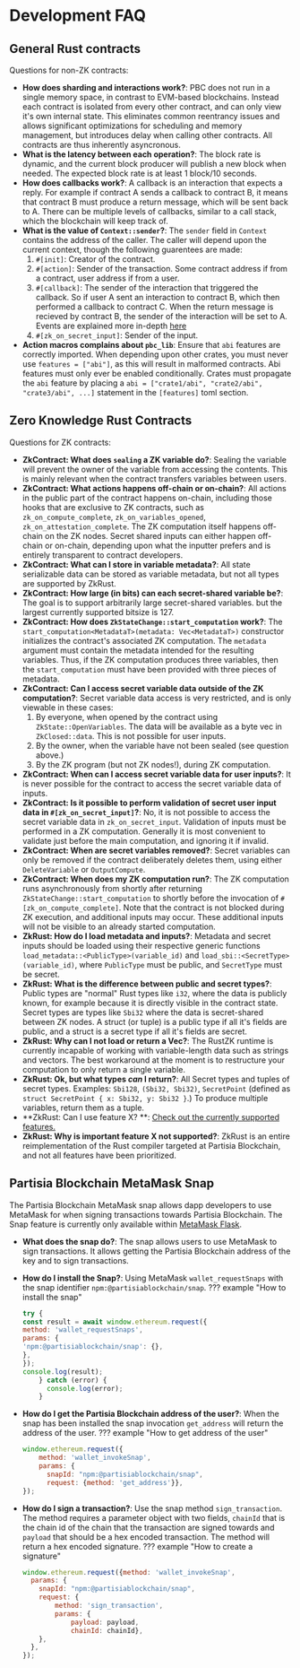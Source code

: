 # Development FAQ

## General Rust contracts

Questions for non-ZK contracts:

- **How does sharding and interactions work?**: PBC does not run in a single memory space, in contrast to EVM-based
  blockchains. Instead each contract is isolated from every other contract, and can only view it's own internal state.
  This eliminates common reentrancy issues and allows significant optimizations for scheduling and memory management,
  but introduces delay when calling other contracts. All contracts are thus inherently asyncronous.
- **What is the latency between each operation?**: The block rate is dynamic, and the current block producer will
  publish a new block when needed. The expected block rate is at least 1 block/10 seconds.
- **How does callbacks work?**: A callback is an interaction that expects a reply. For example if contract A sends a
  callback to contract B, it means that contract B must produce a return message, which will be sent back to A. There
  can be multiple levels of callbacks, similar to a call stack, which the blockchain will keep track of.
- **What is the value of `Context::sender`?**: The `sender` field in `Context` contains the address of the caller. The
  caller will depend upon the current context, though the following guarentees are made:
    1. `#[init]`: Creator of the contract.
    2. `#[action]`: Sender of the transaction. Some contract address if from
       a contract, user address if from a user.
    3. `#[callback]`: The sender of the interaction that triggered the callback. So if user A sent an interaction to
       contract B, which then performed a callback to contract C. When the return message is recieved by contract B, the
       sender of the interaction will be set to A. Events are explained more
       in-depth [here](../smart-contracts/programmers-guide-to-smart-contracts.md#events)
    4. `#[zk_on_secret_input]`: Sender of the input.
- **Action macros complains about `pbc_lib`**: Ensure that `abi` features are correctly imported. When depending upon
  other crates, you must never use `features = ["abi"]`, as this will result in malformed contracts. Abi features must
  only ever be enabled conditionally. Crates must propagate the `abi` feature by placing
  a `abi = ["crate1/abi", "crate2/abi", "crate3/abi", ...]` statement in the `[features]` toml section.

## Zero Knowledge Rust Contracts

Questions for ZK contracts:

- **ZkContract: What does `sealing` a ZK variable do?**: Sealing the variable will prevent the owner of the variable
  from accessing the contents. This is mainly relevant when the contract transfers variables between users.
- **ZkContract: What actions happens off-chain or on-chain?**: All actions in the public part of the contract happens
  on-chain, including those hooks that are exclusive to ZK contracts, such
  as `zk_on_compute_complete`, `zk_on_variables_opened`, `zk_on_attestation_complete`. The ZK computation itself happens
  off-chain on the ZK nodes. Secret shared inputs can either happen off-chain or on-chain, depending upon what the
  inputter prefers and is entirely transparent to contract developers.
- **ZkContract: What can I store in variable metadata?**: All state serializable data can be stored as variable
  metadata, but not all types are supported by ZkRust.
- **ZkContract: How large (in bits) can each secret-shared variable be?**: The goal is to support arbitrarily large
  secret-shared variables. but the largest currently supported bitsize is 127.
- **ZkContract: How does `ZkStateChange::start_computation` work?**:
  The `start_computation<MetadataT>(metadata: Vec<MetadataT>)` constructor initializes the contract's associated ZK
  computation. The `metadata` argument must contain the metadata intended for the resulting variables. Thus, if the ZK
  computation produces three variables, then the `start_computation` must have been provided with three pieces of
  metadata.
- **ZkContract: Can I access secret variable data outside of the ZK computation?**: Secret variable data access is very
  restricted, and is only viewable in these cases:
    1. By everyone, when opened by the contract using `ZkState::OpenVariables`. The data will be available as a byte vec
       in `ZkClosed::data`. This is not possible for user inputs.
    2. By the owner, when the variable have not been sealed (see question above.)
    3. By the ZK program (but not ZK nodes!), during ZK computation.
- **ZkContract: When can I access secret variable data for user inputs?**: It is never possible for the contract to
  access the secret variable data of inputs.
- **ZkContract: Is it possible to perform validation of secret user input data in `#[zk_on_secret_input]`?**: No, it is
  not possible to access the secret variable data in `zk_on_secret_input`. Validation of inputs must be performed in a
  ZK computation. Generally it is most convenient to validate just before the main computation, and ignoring it if
  invalid.
- **ZkContract: When are secret variables removed?**: Secret variables can only be removed if the contract deliberately
  deletes them, using either `DeleteVariable` or `OutputCompute`.
- **ZkContract: When does my ZK computation run?**: The ZK computation runs asynchronously from shortly after
  returning `ZkStateChange::start_computation` to shortly before the invocation of `#[zk_on_compute_complete]`. Note
  that the contract is not blocked during ZK execution, and additional inputs may occur. These additional inputs will
  not be visible to an already started computation.
- **ZkRust: How do I load metadata and inputs?**: Metadata and secret inputs should be loaded using their respective
  generic functions `load_metadata::<PublicType>(variable_id)` and `load_sbi::<SecretType>(variable_id)`,
  where `PublicType` must be public, and `SecretType` must be secret.
- **ZkRust: What is the difference between public and secret types?**: Public types are "normal" Rust types like `i32`,
  where the data is publicly known, for example because it is directly visible in the contract state. Secret types are
  types like `Sbi32` where the data is secret-shared between ZK nodes. A struct (or tuple) is a public type if all it's
  fields are public, and a struct is a secret type if all it's fields are secret.
- **ZkRust: Why can I not load or return a Vec?**: The RustZK runtime is currently incapable of working with
  variable-length data such as strings and vectors. The best workaround at the moment is to restructure your computation
  to only return a single variable.
- **ZkRust: Ok, but what types _can_ I return?**: All Secret types and tuples of secret types.
  Examples: `Sbi128`, `(Sbi32, Sbi32)`, `SecretPoint` (defined as `struct SecretPoint { x: Sbi32, y: Sbi32 }`.) To
  produce multiple variables, return them as a tuple.
- **ZkRust: Can I use feature X?
  **: [Check out the currently supported features.](../smart-contracts/zk-language-features.md)
- **ZkRust: Why is important feature X not supported?**: ZkRust is an entire reimplementation of the Rust compiler
  targeted at Partisia Blockchain, and not all features have been prioritized.

## Partisia Blockchain MetaMask Snap

The Partisia Blockchain MetaMask snap allows dapp developers to use MetaMask for when signing transactions towards
Partisia Blockchain. The Snap feature is currently only available within [MetaMask Flask](https://metamask.io/flask/).

- **What does the snap do?**: The snap allows users to use MetaMask to sign transactions. It allows getting the Partisia
  Blockchain address of the key and to sign transactions.
- **How do I install the Snap?**: Using MetaMask `wallet_requestSnaps` with the snap
  identifier `npm:@partisiablockchain/snap`.
??? example "How to install the snap"
    ```javascript
    try {
    const result = await window.ethereum.request({
    method: 'wallet_requestSnaps',
    params: {
    'npm:@partisiablockchain/snap': {},
    },
    });
    console.log(result);
        } catch (error) {
          console.log(error);
        }
    ```


- **How do I get the Partisia Blockchain address of the user?**: When the snap has been installed the snap invocation `get_address` will return the address of the user.
??? example "How to get address of the user"
    ```javascript
    window.ethereum.request({
        method: 'wallet_invokeSnap',
        params: {
          snapId: "npm:@partisiablockchain/snap", 
          request: {method: 'get_address'}},
    });
    ```

- **How do I sign a transaction?**: Use the snap method `sign_transaction`. The method requires a parameter object with
  two fields, `chainId` that is the chain id of the chain that the transaction are signed towards and `payload` that
  should be a hex encoded transaction. The method will return a hex encoded signature.
??? example "How to create a signature"
    ```javascript
    window.ethereum.request({method: 'wallet_invokeSnap',
      params: {
        snapId: "npm:@partisiablockchain/snap",
        request: {
            method: 'sign_transaction', 
            params: {
                payload: payload, 
                chainId: chainId},
        },
      },
    });
    ```